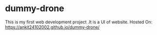 # dummy-drone
This is my first web development project .It is a UI of website.
Hosted On: https://ankit24102002.github.io/dummy-drone/
